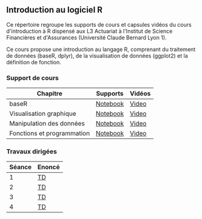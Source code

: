 ## Introduction au logiciel **R**

Ce répertoire regroupe les supports de cours et capsules vidéos du cours d'introduction à R dispensé aux L3 Actuariat à l'Institut de Science Financières et d'Assurances (Université Claude Bernard Lyon 1).

Ce cours propose une introduction au langage R, comprenant du traitement de données (baseR, dplyr), de la visualisation de données (ggplot2) et la définition de fonction.

### Support de cours

Chapitre             | Supports 	| Vidéos
-----------------   | ------------- | -------------
baseR | [Notebook](/Notes_de_cours/IntroR_Chapitre_I_baseR.html)|[Video](https://youtu.be/S2quLFaU19E)
Visualisation graphique | [Notebook](/IntroR_Chapitre_II_Visualisation_Graphique.html)|[Video](https://youtu.be/dtVIxj990k8)
Manipulation des données | [Notebook](/Notes_de_cours/IntroR---Chapitre-III---Manipulation-des-donnees.html)| [Video](https://youtu.be/KlrUCi-d9mI)
Fonctions et programmation | [Notebook](/Notes_de_cours/IntroR_-_Chapitre_IV_-_Fonctions_et_programmation.html)| [Video](https://youtu.be/UgCPf046jC4)


### Travaux dirigées

Séance             | Enoncé
-----------------   | -------------
1 | [TD](TD/TD1-Corrections.html)
2 | [TD](TD/TD2.html)
3 | [TD](TD/TD3.html)
4 | [TD](TD/TD4.html)

